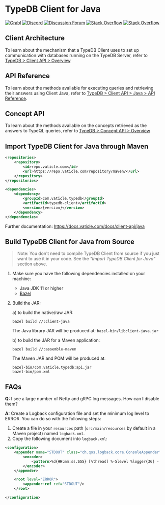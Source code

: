 # TypeDB Client for Java

[![Grabl](https://grabl.io/api/status/vaticle/typedb-client-java/badge.svg)](https://grabl.io/vaticle/typedb-client-java)
[![Discord](https://img.shields.io/discord/665254494820368395?color=7389D8&label=chat&logo=discord&logoColor=ffffff)](https://vaticle.com/discord)
[![Discussion Forum](https://img.shields.io/discourse/https/forum.vaticle.com/topics.svg)](https://forum.vaticle.com)
[![Stack Overflow](https://img.shields.io/badge/stackoverflow-typedb-796de3.svg)](https://stackoverflow.com/questions/tagged/typedb)
[![Stack Overflow](https://img.shields.io/badge/stackoverflow-typeql-3dce8c.svg)](https://stackoverflow.com/questions/tagged/typeql)

## Client Architecture
To learn about the mechanism that a TypeDB Client uses to set up communication with databases running on the TypeDB Server, refer to [TypeDB > Client API > Overview](http://docs.vaticle.com/docs/client-api/overview).

## API Reference
To learn about the methods available for executing queries and retrieving their answers using Client Java, refer to [TypeDB > Client API > Java > API Reference](http://docs.vaticle.com/docs/client-api/java#api-reference).

## Concept API
To learn about the methods available on the concepts retrieved as the answers to TypeQL queries, refer to [TypeDB > Concept API > Overview](http://docs.vaticle.com/docs/concept-api/overview)

## Import TypeDB Client for Java through Maven

```xml
<repositories>
    <repository>
        <id>repo.vaticle.com</id>
        <url>https://repo.vaticle.com/repository/maven/</url>
    </repository>
</repositories>

<dependencies>
    <dependency>
        <groupId>com.vaticle.typedb</groupId>
        <artifactId>typedb-client</artifactId>
        <version>{version}</version>
    </dependency>
</dependencies>
```

Further documentation: https://docs.vaticle.com/docs/client-api/java

## Build TypeDB Client for Java from Source

> Note: You don't need to compile TypeDB Client from source if you just want to use it in your code. See the _"Import TypeDB Client for Java"_ section above.

1. Make sure you have the following dependencies installed on your machine:
    - Java JDK 11 or higher
    - [Bazel](https://docs.bazel.build/versions/master/install.html)

2. Build the JAR:

   a) to build the native/raw JAR:
   ```
   bazel build //:client-java
   ```
   The Java library JAR will be produced at: `bazel-bin/libclient-java.jar`

   b) to build the JAR for a Maven application:
   ```
   bazel build //:assemble-maven
   ```
   The Maven JAR and POM will be produced at: 
   ```
   bazel-bin/com.vaticle.typedb:api.jar
   bazel-bin/pom.xml
   ```

## FAQs

**Q:** I see a large number of Netty and gRPC log messages. How can I disable them?

**A:** Create a Logback configuration file and set the minimum log level to ERROR. You can do so with the following steps:
1. Create a file in your `resources` path (`src/main/resources` by default in a Maven project) named `logback.xml`.
2. Copy the following document into `logback.xml`:
```xml
<configuration>
    <appender name="STDOUT" class="ch.qos.logback.core.ConsoleAppender">
        <encoder>
            <pattern>%d{HH:mm:ss.SSS} [%thread] %-5level %logger{36} - %msg%n</pattern>
        </encoder>
    </appender>

    <root level="ERROR">
        <appender-ref ref="STDOUT"/>
    </root>

</configuration>
```
